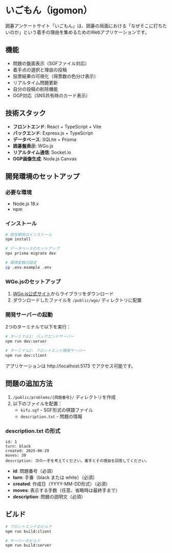 # いごもん（igomon）

囲碁アンケートサイト「いごもん」は、囲碁の局面における「なぜそこに打ちたいのか」という着手の理由を集めるためのWebアプリケーションです。

## 機能

- 問題の盤面表示（SGFファイル対応）
- 着手点の選択と理由の投稿
- 投票結果の可視化（得票数の色分け表示）
- リアルタイム問題更新
- 自分の投稿の削除機能
- OGP対応（SNS共有時のカード表示）

## 技術スタック

- **フロントエンド**: React + TypeScript + Vite
- **バックエンド**: Express.js + TypeScript
- **データベース**: SQLite + Prisma
- **囲碁盤表示**: WGo.js
- **リアルタイム通信**: Socket.io
- **OGP画像生成**: Node.js Canvas

## 開発環境のセットアップ

### 必要な環境

- Node.js 18.x
- npm

### インストール

```bash
# 依存関係のインストール
npm install

# データベースのセットアップ
npx prisma migrate dev

# 環境変数の設定
cp .env.example .env
```

### WGo.jsのセットアップ

1. [WGo.js公式サイト](https://wgo.waltheri.net/download)からライブラリをダウンロード
2. ダウンロードしたファイルを `/public/wgo/` ディレクトリに配置

### 開発サーバーの起動

2つのターミナルで以下を実行：

```bash
# ターミナル1: バックエンドサーバー
npm run dev:server

# ターミナル2: フロントエンド開発サーバー
npm run dev:client
```

アプリケーションは http://localhost:5173 でアクセス可能です。

## 問題の追加方法

1. `/public/problems/{問題番号}/` ディレクトリを作成
2. 以下のファイルを配置：
   - `kifu.sgf` - SGF形式の棋譜ファイル
   - `description.txt` - 問題の情報

### description.txt の形式

```
id: 1
turn: black
created: 2025-06-29
moves: 30
description: 次の一手を考えてください。着手とその理由を回答してください。
```

- **id**: 問題番号（必須）
- **turn**: 手番（black または white）（必須）
- **created**: 作成日（YYYY-MM-DD形式）（必須）
- **moves**: 表示する手数（任意、省略時は最終手まで）
- **description**: 問題の説明文（必須）

## ビルド

```bash
# フロントエンドのビルド
npm run build:client

# サーバーのビルド
npm run build:server
```
